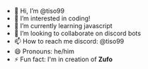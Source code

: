 - 👋 Hi, I’m @tiso99
- 👀 I’m interested in coding!
- 🌱 I’m currently learning javascript
- 💞️ I’m looking to collaborate on discord bots
- 📫 How to reach me discord: @tiso99
- 😄 Pronouns: he/him
- ⚡ Fun fact: I'm in creation of **Zufo**

<!---
tiso99/tiso99 is a ✨ special ✨ repository because its `README.md` (this file) appears on your GitHub profile.
You can click the Preview link to take a look at your changes.
--->
